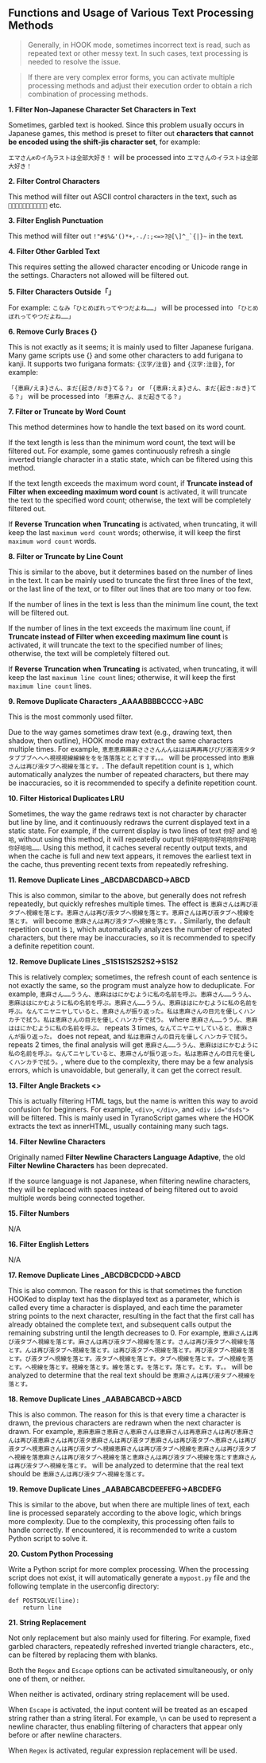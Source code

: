 ## Functions and Usage of Various Text Processing Methods

> Generally, in HOOK mode, sometimes incorrect text is read, such as repeated text or other messy text. In such cases, text processing is needed to resolve the issue.

> If there are very complex error forms, you can activate multiple processing methods and adjust their execution order to obtain a rich combination of processing methods.

**1. Filter Non-Japanese Character Set Characters in Text**

Sometimes, garbled text is hooked. Since this problem usually occurs in Japanese games, this method is preset to filter out **characters that cannot be encoded using the shift-jis character set**, for example:

`エマさんԟのイԠラストは全部大好き！` will be processed into `エマさんのイラストは全部大好き！`

**2. Filter Control Characters**

This method will filter out ASCII control characters in the text, such as `` etc.

**3. Filter English Punctuation**

This method will filter out ```!"#$%&'()*+,-./:;<=>?@[\]^_`{|}~``` in the text.

**4. Filter Other Garbled Text**

This requires setting the allowed character encoding or Unicode range in the settings. Characters not allowed will be filtered out.

**5. Filter Characters Outside「」**

For example: `こなみ「ひとめぼれってやつだよね……」` will be processed into `「ひとめぼれってやつだよね……」`

**6. Remove Curly Braces {}**

This is not exactly as it seems; it is mainly used to filter Japanese furigana. Many game scripts use {} and some other characters to add furigana to kanji. It supports two furigana formats: `{汉字/注音}` and `{汉字:注音}`, for example:

`「{恵麻/えま}さん、まだ{起き/おき}てる？」` or `「{恵麻:えま}さん、まだ{起き:おき}てる？」` will be processed into `「恵麻さん、まだ起きてる？」`

**7. Filter or Truncate by Word Count**

This method determines how to handle the text based on its word count.

If the text length is less than the minimum word count, the text will be filtered out. For example, some games continuously refresh a single inverted triangle character in a static state, which can be filtered using this method.

If the text length exceeds the maximum word count, if **Truncate instead of Filter when exceeding maximum word count** is activated, it will truncate the text to the specified word count; otherwise, the text will be completely filtered out.

If **Reverse Truncation when Truncating** is activated, when truncating, it will keep the last `maximum word count` words; otherwise, it will keep the first `maximum word count` words.

**8. Filter or Truncate by Line Count**

This is similar to the above, but it determines based on the number of lines in the text. It can be mainly used to truncate the first three lines of the text, or the last line of the text, or to filter out lines that are too many or too few.

If the number of lines in the text is less than the minimum line count, the text will be filtered out.

If the number of lines in the text exceeds the maximum line count, if **Truncate instead of Filter when exceeding maximum line count** is activated, it will truncate the text to the specified number of lines; otherwise, the text will be completely filtered out.

If **Reverse Truncation when Truncating** is activated, when truncating, it will keep the last `maximum line count` lines; otherwise, it will keep the first `maximum line count` lines.

**9. Remove Duplicate Characters _AAAABBBBCCCC->ABC**

This is the most commonly used filter.

Due to the way games sometimes draw text (e.g., drawing text, then shadow, then outline), HOOK mode may extract the same characters multiple times. For example, `恵恵恵麻麻麻さささんんんははは再再再びびび液液液タタタブブブへへへ視視視線線線ををを落落落とととすすす。。。` will be processed into `恵麻さんは再び液タブへ視線を落とす。`. The default repetition count is `1`, which automatically analyzes the number of repeated characters, but there may be inaccuracies, so it is recommended to specify a definite repetition count.

**10. Filter Historical Duplicates LRU**

Sometimes, the way the game redraws text is not character by character but line by line, and it continuously redraws the current displayed text in a static state. For example, if the current display is two lines of text `你好` and `哈哈`, without using this method, it will repeatedly output `你好哈哈你好哈哈你好哈哈你好哈哈……`. Using this method, it caches several recently output texts, and when the cache is full and new text appears, it removes the earliest text in the cache, thus preventing recent texts from repeatedly refreshing.

**11. Remove Duplicate Lines _ABCDABCDABCD->ABCD**

This is also common, similar to the above, but generally does not refresh repeatedly, but quickly refreshes multiple times. The effect is `恵麻さんは再び液タブへ視線を落とす。恵麻さんは再び液タブへ視線を落とす。恵麻さんは再び液タブへ視線を落とす。` will become `恵麻さんは再び液タブへ視線を落とす。`. Similarly, the default repetition count is `1`, which automatically analyzes the number of repeated characters, but there may be inaccuracies, so it is recommended to specify a definite repetition count.

**12. Remove Duplicate Lines _S1S1S1S2S2S2->S1S2**

This is relatively complex; sometimes, the refresh count of each sentence is not exactly the same, so the program must analyze how to deduplicate. For example, `恵麻さん……ううん、恵麻ははにかむように私の名前を呼ぶ。恵麻さん……ううん、恵麻ははにかむように私の名前を呼ぶ。恵麻さん……ううん、恵麻ははにかむように私の名前を呼ぶ。なんてニヤニヤしていると、恵麻さんが振り返った。私は恵麻さんの目元を優しくハンカチで拭う。私は恵麻さんの目元を優しくハンカチで拭う。` where `恵麻さん……ううん、恵麻ははにかむように私の名前を呼ぶ。` repeats 3 times, `なんてニヤニヤしていると、恵麻さんが振り返った。` does not repeat, and `私は恵麻さんの目元を優しくハンカチで拭う。` repeats 2 times, the final analysis will get `恵麻さん……ううん、恵麻ははにかむように私の名前を呼ぶ。なんてニヤしていると、恵麻さんが振り返った。私は恵麻さんの目元を優しくハンカチで拭う。`, where due to the complexity, there may be a few analysis errors, which is unavoidable, but generally, it can get the correct result.

**13. Filter Angle Brackets <>**

This is actually filtering HTML tags, but the name is written this way to avoid confusion for beginners. For example, `<div>`, `</div>`, and `<div id="dsds">` will be filtered. This is mainly used in TyranoScript games where the HOOK extracts the text as innerHTML, usually containing many such tags.

**14. Filter Newline Characters**

Originally named **Filter Newline Characters Language Adaptive**, the old **Filter Newline Characters** has been deprecated.

If the source language is not Japanese, when filtering newline characters, they will be replaced with spaces instead of being filtered out to avoid multiple words being connected together.

**15. Filter Numbers**

N/A

**16. Filter English Letters**

N/A

**17. Remove Duplicate Lines _ABCDBCDCDD->ABCD**

This is also common. The reason for this is that sometimes the function HOOKed to display text has the displayed text as a parameter, which is called every time a character is displayed, and each time the parameter string points to the next character, resulting in the fact that the first call has already obtained the complete text, and subsequent calls output the remaining substring until the length decreases to 0. For example, `恵麻さんは再び液タブへ視線を落とす。麻さんは再び液タブへ視線を落とす。さんは再び液タブへ視線を落とす。んは再び液タブへ視線を落とす。は再び液タブへ視線を落とす。再び液タブへ視線を落とす。び液タブへ視線を落とす。液タブへ視線を落とす。タブへ視線を落とす。ブへ視線を落とす。へ視線を落とす。視線を落とす。線を落とす。を落とす。落とす。とす。す。。` will be analyzed to determine that the real text should be `恵麻さんは再び液タブへ視線を落とす。`

**18. Remove Duplicate Lines _AABABCABCD->ABCD**

This is also common. The reason for this is that every time a character is drawn, the previous characters are redrawn when the next character is drawn. For example, `恵麻恵麻さ恵麻さん恵麻さんは恵麻さんは再恵麻さんは再び恵麻さんは再び液恵麻さんは再び液タ恵麻さんは再び液タブ恵麻さんは再び液タブへ恵麻さんは再び液タブへ視恵麻さんは再び液タブへ視線恵麻さんは再び液タブへ視線を恵麻さんは再び液タブへ視線を落恵麻さんは再び液タブへ視線を落と恵麻さんは再び液タブへ視線を落とす恵麻さんは再び液タブへ視線を落とす。` will be analyzed to determine that the real text should be `恵麻さんは再び液タブへ視線を落とす。`

**19. Remove Duplicate Lines _AABABCABCDEEFEFG->ABCDEFG**

This is similar to the above, but when there are multiple lines of text, each line is processed separately according to the above logic, which brings more complexity. Due to the complexity, this processing often fails to handle correctly. If encountered, it is recommended to write a custom Python script to solve it.

**20. Custom Python Processing**

Write a Python script for more complex processing. When the processing script does not exist, it will automatically generate a `mypost.py` file and the following template in the userconfig directory:

```
def POSTSOLVE(line):
    return line
```

**21. String Replacement**

Not only replacement but also mainly used for filtering. For example, fixed garbled characters, repeatedly refreshed inverted triangle characters, etc., can be filtered by replacing them with blanks.

Both the `Regex` and `Escape` options can be activated simultaneously, or only one of them, or neither.

When neither is activated, ordinary string replacement will be used.

When `Escape` is activated, the input content will be treated as an escaped string rather than a string literal. For example, `\n` can be used to represent a newline character, thus enabling filtering of characters that appear only before or after newline characters.

When `Regex` is activated, regular expression replacement will be used.